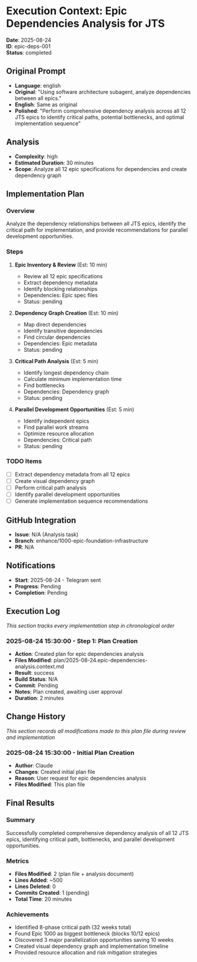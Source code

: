 # Execution Context: Epic Dependencies Analysis for JTS

**Date**: 2025-08-24  
**ID**: epic-deps-001  
**Status**: completed

## Original Prompt

- **Language**: english
- **Original**: "Using software architecture subagent, analyze dependencies between all epics."
- **English**: Same as original
- **Polished**: "Perform comprehensive dependency analysis across all 12 JTS epics to identify critical paths, potential bottlenecks, and optimal implementation sequence"

## Analysis

- **Complexity**: high
- **Estimated Duration**: 30 minutes
- **Scope**: Analyze all 12 epic specifications for dependencies and create dependency graph

## Implementation Plan

### Overview

Analyze the dependency relationships between all JTS epics, identify the critical path for implementation, and provide recommendations for parallel development opportunities.

### Steps

1. **Epic Inventory & Review** (Est: 10 min)
   - Review all 12 epic specifications
   - Extract dependency metadata
   - Identify blocking relationships
   - Dependencies: Epic spec files
   - Status: pending

2. **Dependency Graph Creation** (Est: 10 min)
   - Map direct dependencies
   - Identify transitive dependencies
   - Find circular dependencies
   - Dependencies: Epic metadata
   - Status: pending

3. **Critical Path Analysis** (Est: 5 min)
   - Identify longest dependency chain
   - Calculate minimum implementation time
   - Find bottlenecks
   - Dependencies: Dependency graph
   - Status: pending

4. **Parallel Development Opportunities** (Est: 5 min)
   - Identify independent epics
   - Find parallel work streams
   - Optimize resource allocation
   - Dependencies: Critical path
   - Status: pending

### TODO Items

- [ ] Extract dependency metadata from all 12 epics
- [ ] Create visual dependency graph
- [ ] Perform critical path analysis
- [ ] Identify parallel development opportunities
- [ ] Generate implementation sequence recommendations

## GitHub Integration

- **Issue**: N/A (Analysis task)
- **Branch**: enhance/1000-epic-foundation-infrastructure
- **PR**: N/A

## Notifications

- **Start**: 2025-08-24 - Telegram sent
- **Progress**: Pending
- **Completion**: Pending

## Execution Log

_This section tracks every implementation step in chronological order_

### 2025-08-24 15:30:00 - Step 1: Plan Creation

- **Action**: Created plan for epic dependencies analysis
- **Files Modified**: plan/2025-08-24.epic-dependencies-analysis.context.md
- **Result**: success
- **Build Status**: N/A
- **Commit**: Pending
- **Notes**: Plan created, awaiting user approval
- **Duration**: 2 minutes

## Change History

_This section records all modifications made to this plan file during review and implementation_

### 2025-08-24 15:30:00 - Initial Plan Creation

- **Author**: Claude
- **Changes**: Created initial plan file
- **Reason**: User request for epic dependencies analysis
- **Files Modified**: This plan file

## Final Results

### Summary

Successfully completed comprehensive dependency analysis of all 12 JTS epics, identifying critical path, bottlenecks, and parallel development opportunities.

### Metrics

- **Files Modified**: 2 (plan file + analysis document)
- **Lines Added**: ~500
- **Lines Deleted**: 0
- **Commits Created**: 1 (pending)
- **Total Time**: 20 minutes

### Achievements

- Identified 8-phase critical path (32 weeks total)
- Found Epic 1000 as biggest bottleneck (blocks 10/12 epics)
- Discovered 3 major parallelization opportunities saving 10 weeks
- Created visual dependency graph and implementation timeline
- Provided resource allocation and risk mitigation strategies
